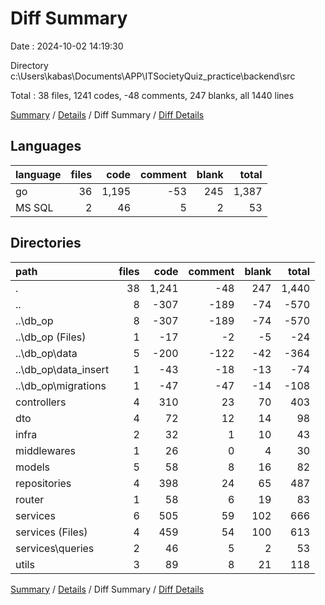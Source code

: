 # Diff Summary

Date : 2024-10-02 14:19:30

Directory c:\\Users\\kabas\\Documents\\APP\\ITSocietyQuiz_practice\\backend\\src

Total : 38 files,  1241 codes, -48 comments, 247 blanks, all 1440 lines

[Summary](results.md) / [Details](details.md) / Diff Summary / [Diff Details](diff-details.md)

## Languages
| language | files | code | comment | blank | total |
| :--- | ---: | ---: | ---: | ---: | ---: |
| go | 36 | 1,195 | -53 | 245 | 1,387 |
| MS SQL | 2 | 46 | 5 | 2 | 53 |

## Directories
| path | files | code | comment | blank | total |
| :--- | ---: | ---: | ---: | ---: | ---: |
| . | 38 | 1,241 | -48 | 247 | 1,440 |
| .. | 8 | -307 | -189 | -74 | -570 |
| ..\\db_op | 8 | -307 | -189 | -74 | -570 |
| ..\\db_op (Files) | 1 | -17 | -2 | -5 | -24 |
| ..\\db_op\\data | 5 | -200 | -122 | -42 | -364 |
| ..\\db_op\\data_insert | 1 | -43 | -18 | -13 | -74 |
| ..\\db_op\\migrations | 1 | -47 | -47 | -14 | -108 |
| controllers | 4 | 310 | 23 | 70 | 403 |
| dto | 4 | 72 | 12 | 14 | 98 |
| infra | 2 | 32 | 1 | 10 | 43 |
| middlewares | 1 | 26 | 0 | 4 | 30 |
| models | 5 | 58 | 8 | 16 | 82 |
| repositories | 4 | 398 | 24 | 65 | 487 |
| router | 1 | 58 | 6 | 19 | 83 |
| services | 6 | 505 | 59 | 102 | 666 |
| services (Files) | 4 | 459 | 54 | 100 | 613 |
| services\\queries | 2 | 46 | 5 | 2 | 53 |
| utils | 3 | 89 | 8 | 21 | 118 |

[Summary](results.md) / [Details](details.md) / Diff Summary / [Diff Details](diff-details.md)
